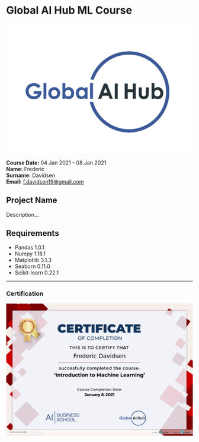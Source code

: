 # Global AI Hub ML Course
![](img/logo.png)

**Course Date:** 04 Jan 2021 - 08 Jan 2021    
**Name:** Frederic    
**Surname:** Davidsen    
**Email:** f.davidsen19@gmail.com    

## Project Name
Description...

## Requirements
- Pandas 1.0.1
- Numpy 1.18.1
- Matplotlib 3.1.3
- Seaborn 0.11.0
- Scikit-learn 0.22.1

---

### Certification
![](img/certificate.png)
